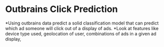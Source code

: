 # Outbrains Click Prediction
*Using outbrains data predict a solid classification model that can predict which ad someone will click out of a display of ads. 
*Look at features like device type used, geolocation of user, combinations of ads in a given ad display, 

